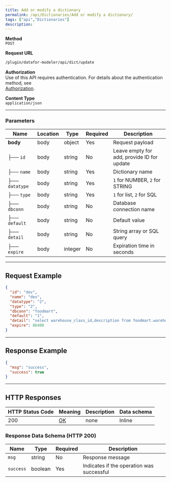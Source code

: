 ```yaml
---
title: Add or modify a dictionary
permalink: /api/Dictionaries/Add or modify a dictionary/
tags: ["api","Dictionaries"]
description: 
---
```


**Method**  
`POST`

**Request URL**
```html
/plugin/datafor-modeler/api/dict/update
```

**Authorization**  
Use of this API requires authentication. For details about the authentication method, see  
[Authorization](/api/index/#_5-authentication-security).

**Content Type**  
`application/json`

---

### **Parameters**

| Name         | Location | Type   | Required | Description |
|-------------|----------|--------|----------|-------------|
| **body**    | body     | object | Yes      | Request payload |
| ├── `id`        | body | string  | No  | Leave empty for add, provide ID for update |
| ├── `name`      | body | string  | Yes | Dictionary name |
| ├── `datatype`  | body | string  | Yes | `1` for NUMBER, `2` for STRING |
| ├── `type`      | body | string  | Yes | `1` for list, `2` for SQL |
| ├── `dbconn`    | body | string  | No  | Database connection name |
| ├── `default`   | body | string  | No  | Default value |
| ├── `detail`    | body | string  | No  | String array or SQL query |
| ├── `expire`    | body | integer | No  | Expiration time in seconds |

---

## **Request Example**

```json
{
  "id": "dev",
  "name": "dev",
  "datatype": "2",
  "type": "2",
  "dbconn": "foodmart",
  "default": "1",
  "detail": "select warehouse_class_id,description from foodmart.warehouse_class",
  "expire": 86400
}
```

---

## **Response Example**

```json
{
  "msg": "success",
  "success": true
}
```

---

## **HTTP Responses**

| HTTP Status Code | Meaning                                                                 | Description | Data schema |
|------------------|-------------------------------------------------------------------------|------------|------------|
| 200              | [OK](https://tools.ietf.org/html/rfc7231#section-6.3.1)                | none       | Inline     |

### **Response Data Schema (HTTP 200)**

| Name      | Type    | Required | Description |
|----------|--------|----------|-------------|
| `msg`    | string | No       | Response message |
| `success` | boolean | Yes      | Indicates if the operation was successful |

